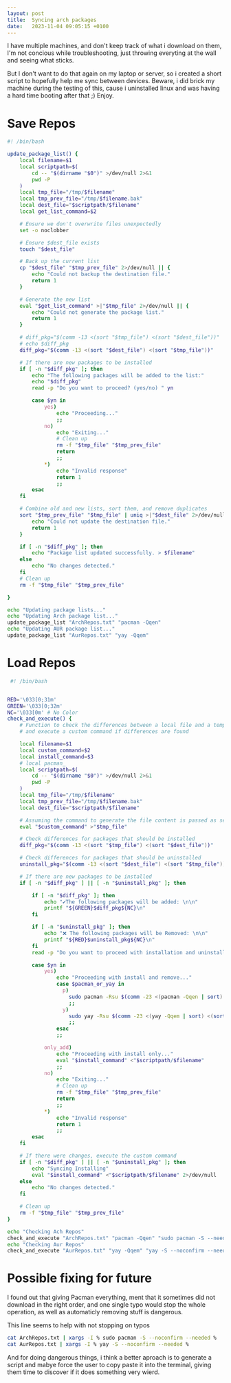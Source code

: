 ```yaml
---
layout: post
title:  Syncing arch packages
date:   2023-11-04 09:05:15 +0100
---
```


I have multiple machines, and don't keep track of what i download on them, I'm not concious while troubleshooting, just throwing everyting at the wall and seeing what sticks.

But I don't want to do that again on my laptop or server, so i created a short script to hopefully help me sync between devices.
Beware, i did brick my machine during the testing of this, cause i uninstalled linux and was having a hard time booting after that ;) Enjoy.


# Save Repos
``` bash
#! /bin/bash

update_package_list() {
    local filename=$1
    local scriptpath=$(
        cd -- "$(dirname "$0")" >/dev/null 2>&1
        pwd -P
    )
    local tmp_file="/tmp/$filename"
    local tmp_prev_file="/tmp/$filename.bak"
    local dest_file="$scriptpath/$filename"
    local get_list_command=$2

    # Ensure we don't overwrite files unexpectedly
    set -o noclobber

    # Ensure $dest_file exists
    touch "$dest_file"

    # Back up the current list
    cp "$dest_file" "$tmp_prev_file" 2>/dev/null || {
        echo "Could not backup the destination file."
        return 1
    }

    # Generate the new list
    eval "$get_list_command" >|"$tmp_file" 2>/dev/null || {
        echo "Could not generate the package list."
        return 1
    }

    # diff_pkg="$(comm -13 <(sort "$tmp_file") <(sort "$dest_file"))"
    # echo $diff_pkg
    diff_pkg="$(comm -13 <(sort "$dest_file") <(sort "$tmp_file"))"

    # If there are new packages to be installed
    if [ -n "$diff_pkg" ]; then
        echo "The following packages will be added to the list:"
        echo "$diff_pkg"
        read -p "Do you want to proceed? (yes/no) " yn

        case $yn in
            yes)
                echo "Proceeding..."
                ;;
            no)
                echo "Exiting..."
                # Clean up
                rm -f "$tmp_file" "$tmp_prev_file"
                return
                ;;
            *)
                echo "Invalid response"
                return 1
                ;;
        esac
    fi

    # Combine old and new lists, sort them, and remove duplicates
    sort "$tmp_prev_file" "$tmp_file" | uniq >|"$dest_file" 2>/dev/null || {
        echo "Could not update the destination file."
        return 1
    }

    if [ -n "$diff_pkg" ]; then
        echo "Package list updated successfully. > $filename"
    else
        echo "No changes detected."
    fi
    # Clean up
    rm -f "$tmp_file" "$tmp_prev_file"

}

echo "Updating package lists..."
echo "Updating Arch package list..."
update_package_list "ArchRepos.txt" "pacman -Qqen"
echo "Updating AUR package list..."
update_package_list "AurRepos.txt" "yay -Qqem"
```

# Load Repos
``` bash 
 #! /bin/bash


RED='\033[0;31m'
GREEN='\033[0;32m'
NC='\033[0m' # No Color
check_and_execute() {
    # Function to check the differences between a local file and a temp file
    # and execute a custom command if differences are found

    local filename=$1
    local custom_command=$2
    local install_command=$3
    # local pacman_
    local scriptpath=$(
        cd -- "$(dirname "$0")" >/dev/null 2>&1
        pwd -P
    )
    local tmp_file="/tmp/$filename"
    local tmp_prev_file="/tmp/$filename.bak"
    local dest_file="$scriptpath/$filename"

    # Assuming the command to generate the file content is passed as second argument
    eval "$custom_command" >"$tmp_file"

    # Check differences for packages that should be installed
    diff_pkg="$(comm -13 <(sort "$tmp_file") <(sort "$dest_file"))"

    # Check differences for packages that should be uninstalled
    uninstall_pkg="$(comm -13 <(sort "$dest_file") <(sort "$tmp_file"))"

    # If there are new packages to be installed
    if [ -n "$diff_pkg" ] || [ -n "$uninstall_pkg" ]; then

        if [ -n "$diff_pkg" ]; then
            echo "✔The following packages will be added: \n\n"
            printf "${GREEN}$diff_pkg${NC}\n"
        fi

        if [ -n "$uninstall_pkg" ]; then
            echo "❌ The following packages will be Removed: \n\n"
            printf "${RED}$uninstall_pkg${NC}\n"
        fi
        read -p "Do you want to proceed with installation and uninstallation? (yes/no/only_add) " yn

        case $yn in
            yes)
                echo "Proceeding with install and remove..."
                case $pacman_or_yay in
                  p)
                    sudo pacman -Rsu $(comm -23 <(pacman -Qqen | sort) <(sort $scriptpath/$filename))
                    ;;
                  y)
                    sudo yay -Rsu $(comm -23 <(yay -Qqem | sort) <(sort $scriptpath/$filename))
                    ;;
                esac
                ;;

            only_add)
                echo "Proceeding with install only..."
                eval "$install_command" <"$scriptpath/$filename"
                ;;
            no)
                echo "Exiting..."
                # Clean up
                rm -f "$tmp_file" "$tmp_prev_file"
                return
                ;;
            *)
                echo "Invalid response"
                return 1
                ;;
        esac
    fi

    # If there were changes, execute the custom command
    if [ -n "$diff_pkg" ] || [ -n "$uninstall_pkg" ]; then
        echo "Syncing Installing"
        eval "$install_command" <"$scriptpath/$filename" 2>/dev/null
    else
        echo "No changes detected."
    fi

    # Clean up
    rm -f "$tmp_file" "$tmp_prev_file"
}

echo "Checking Ach Repos"
check_and_execute "ArchRepos.txt" "pacman -Qqen" "sudo pacman -S --needed -" "p"
echo "Checking Aur Repos"
check_and_execute "AurRepos.txt" "yay -Qqem" "yay -S --noconfirm --needed -" "y"
```

# Possible fixing for future
I found out that giving Pacman everything, ment that it sometimes did not download in the right order, and one single typo would stop the whole operation, as well as automaticly removing stuff is dangerous.

This line seems to help with not stopping on typos
```bash
cat ArchRepos.txt | xargs -I % sudo pacman -S --noconfirm --needed %
cat AurRepos.txt | xargs -I % yay -S --noconfirm --needed %
```

And for doing dangerous things, i think a better aproach is to generate a script and mabye force the user to copy paste it into the terminal, giving them time to discover if it does something very wierd.
